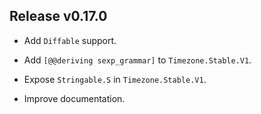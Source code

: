 ## Release v0.17.0

* Add `Diffable` support.

* Add `[@@deriving sexp_grammar]` to `Timezone.Stable.V1`.

* Expose `Stringable.S` in `Timezone.Stable.V1`.

* Improve documentation.
